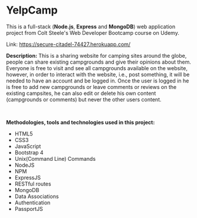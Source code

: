 # YelpCamp
This is a full-stack (<b>Node.js</b>, <b>Express</b> and <b>MongoDB</b>) web application project from Colt Steele's Web Developer Bootcamp course on Udemy.

Link: https://secure-citadel-74427.herokuapp.com/

<b>Description:</b> This is a sharing website for camping sites around the globe, people can share existing campgrounds and give their opinions about them. Everyone is free to visit and see all campgrounds available on the website, however, in order to interact with the website, i.e., post something, it will be needed to have an account and be logged in. Once the user is logged in he is free to add new campgrounds or leave comments or reviews on the existing campsites, he can also edit or delete his own content (campgrounds or comments) but never the other users content.

<br />

<b>Methodologies, tools and technologies used in this project:</b>
<ul>
  <li>HTML5</li>
  <li>CSS3</li>
  <li>JavaScript</li>
  <li>Bootstrap 4</li>
  <li>Unix(Command Line) Commands</li>
  <li>NodeJS</li>
  <li>NPM</li>
  <li>ExpressJS</li>
  <li>RESTful routes</li>
  <li>MongoDB</li>
  <li>Data Associations</li>
  <li>Authentication</li>
  <li>PassportJS</li>
</ul>
